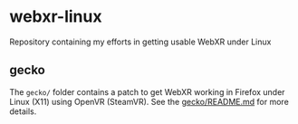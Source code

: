 # webxr-linux
Repository containing my efforts in getting usable WebXR under Linux

## gecko
The `gecko/` folder contains a patch to get WebXR working in Firefox under Linux (X11) using OpenVR (SteamVR). See the [gecko/README.md](README.md) for more details.